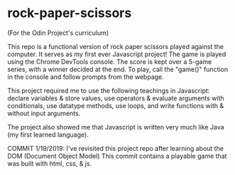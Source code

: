 # rock-paper-scissors
(For the Odin Project's curriculum)

This repo is a functional version of rock paper scissors played against the computer. It serves as 
my first ever Javascript project! The game is played using the Chrome DevTools console. The score 
is kept over a 5-game series, with a winner decided at the end. To play, call the "game()" function 
in the console and follow prompts from the webpage.

This project required me to use the following teachings in Javascript: 
declare variables & store values,
use operators & evaluate arguments with conditionals,
use datatype methods,
use loops,
and write functions with & without input arguments.

The project also showed me that Javascript is written very much like Java (my first learned language).

COMMIT 1/19/2019:
I've revisited this project repo after learning about the DOM (Document Object Model) This commit contains a playable game that was built with html, css, & js.   
